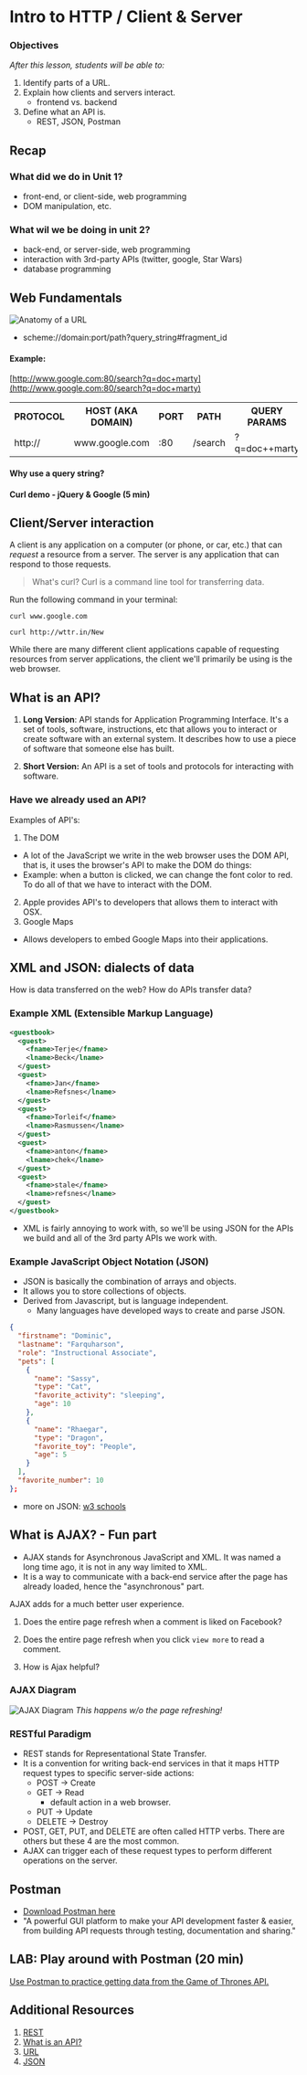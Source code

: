# Intro to HTTP / Client & Server 

### Objectives

*After this lesson, students will be able to:*

1. Identify parts of a URL.
1. Explain how clients and servers interact.
    - frontend vs. backend
1. Define what an API is.
    - REST, JSON, Postman

## Recap

### What did we do in Unit 1?

- front-end, or client-side, web programming
- DOM manipulation, etc.

### What wil we be doing in unit 2?

- back-end, or server-side, web programming
- interaction with 3rd-party APIs (twitter, google, Star Wars)
- database programming    


## Web Fundamentals

![Anatomy of a URL](https://raw.github.com/ATL-WDI-Curriculum/how-the-internet-works/master/images/anatomy-url.png)

* scheme://domain:port/path?query_string#fragment_id

#### Example:

[http://www.google.com:80/search?q=doc+marty](http://www.google.com:80/search?q=doc+marty)

<table>
  <tr>
    <th>PROTOCOL</th>
    <th>HOST (AKA DOMAIN)</th>
    <th>PORT</th>
    <th>PATH</th>
    <th>QUERY PARAMS</th>
  </tr>
  <tr>
    <td>http://</td>
    <td>www.google.com</td>
    <td>:80</td>
    <td>/search</td>
    <td>?q=doc++marty</td>
  </tr>
</table>

#### Why use a query string?

#### Curl demo - jQuery & Google (5 min)

## Client/Server interaction

A client is any application on a computer (or phone, or car, etc.) that can *request* a resource from a server. The server is any application that can respond to those requests.

> What's curl?
>Curl is a command line tool for transferring data.


Run the following command in your terminal:

`curl www.google.com`

`curl http://wttr.in/New`

While there are many different client applications capable of requesting resources from server applications, the client we'll primarily be using is the web browser.


## What is an API?

1. **Long Version**: API stands for Application Programming Interface. It's a set of tools, software, instructions, etc that allows you to interact or create software with an external system. It describes how to use a piece of software that someone else has built. 

1. **Short Version:** An API is a set of tools and protocols for interacting with software.

### Have we already used an API?

Examples of API's:
 1. The DOM
   -  A lot of the JavaScript we write in the web browser uses the DOM API, that is, it uses the browser's API to make the DOM do things:
   - Example: when a button is clicked, we can change the font color to red. To do all of that we have to interact with the DOM.
 2. Apple provides API's to developers that allows them to interact with OSX.
 3. Google Maps
  - Allows developers to embed Google Maps into their applications.

## XML and JSON: dialects of data

How is data transferred on the web? How do APIs transfer data?

### Example XML (Extensible Markup Language)

```xml
<guestbook>
  <guest>
    <fname>Terje</fname>
    <lname>Beck</lname>
  </guest>
  <guest>
    <fname>Jan</fname>
    <lname>Refsnes</lname>
  </guest>
  <guest>
    <fname>Torleif</fname>
    <lname>Rasmussen</lname>
  </guest>
  <guest>
    <fname>anton</fname>
    <lname>chek</lname>
  </guest>
  <guest>
    <fname>stale</fname>
    <lname>refsnes</lname>
  </guest>
</guestbook>
```

- XML is fairly annoying to work with, so we'll be using JSON for the APIs we build and all of the 3rd party APIs we work with.

### Example JavaScript Object Notation (JSON)

- JSON is basically the combination of arrays and objects.
- It allows you to store collections of objects.
- Derived from Javascript, but is language independent. 
  - Many languages have developed ways to create and parse JSON.

```json
{
  "firstname": "Dominic",
  "lastname": "Farquharson",
  "role": "Instructional Associate",
  "pets": [
    {
      "name": "Sassy",
      "type": "Cat",
      "favorite_activity": "sleeping",
      "age": 10
    },
    {
      "name": "Rhaegar",
      "type": "Dragon",
      "favorite_toy": "People",
      "age": 5
    }
  ],
  "favorite_number": 10
};
```

- more on JSON: [w3 schools](https://www.w3schools.com/js/js_json_intro.asp)

## What is AJAX? - Fun part

- AJAX stands for Asynchronous JavaScript and XML. It was named a long time ago, it is not in any way limited to XML.
- It is a way to communicate with a back-end service after the page has already loaded, hence the "asynchronous" part.

AJAX adds for a much better user experience. 

1. Does the entire page refresh when a comment is liked on Facebook?

1. Does the entire page refresh when you click `view more` to read a comment.

1. How is Ajax helpful?


### AJAX Diagram

![AJAX Diagram](.assets/ajax_diagram.png)
*This happens w/o the page refreshing!*


### RESTful Paradigm

- REST stands for Representational State Transfer.
- It is a convention for writing back-end services in that it maps HTTP request types to specific server-side actions:
	- POST -> Create
	- GET -> Read
      - default action in a web browser.
	- PUT -> Update
	- DELETE -> Destroy
- POST, GET, PUT, and DELETE are often called HTTP verbs. There are others but these 4 are the most common.
- AJAX can trigger each of these request types to perform different operations on the server.

## Postman

- [Download Postman here](https://www.getpostman.com/)
- "A powerful GUI platform to make your API development faster & easier, from building API requests through testing, documentation and sharing."

## LAB: Play around with Postman (20 min)

[Use Postman to practice getting data from the Game of Thrones API.](https://git.generalassemb.ly/wdi-nyc-thundercats/LAB_U02_D01_JSON-Practice)


## Additional Resources
1. [REST](http://www.restapitutorial.com/lessons/whatisrest.html)
1. [What is an API?](https://stackoverflow.com/questions/7440379/what-exactly-is-the-meaning-of-an-api)
1. [URL](https://stackoverflow.com/questions/4913343/what-is-the-difference-between-uri-url-and-urn)
1. [JSON](http://json.org/)


